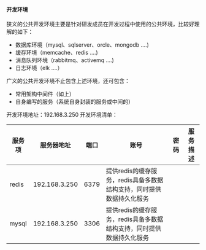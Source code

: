 #### 开发环境

狭义的公共开发环境主要是针对研发成员在开发过程中使用的公共环境，比较好理解的如下：
* 数据库环境（mysql、sqlserver、orcle、mongodb ....)
* 缓存环境（memcache、redis ....)
* 消息队列环境（rabbitmq、activemq ....)
* 日志环境（elk ....）

广义的公共开发环境不止包含上述环境，还可包含：
* 常用架构中间件（如上）
* 自身编写的服务（系统自身封装的服务或中间的）

开发环境地址：192.168.3.250
开发环境清单：

|服务项|服务器地址|端口|账号|密码|服务描述|
|-----|--------|----|---|----|------|
|redis|192.168.3.250|6379|提供redis的缓存服务，redis具备多数据结构支持，同时提供数据持久化服务|
|mysql|192.168.3.250|3306|提供redis的缓存服务，redis具备多数据结构支持，同时提供数据持久化服务|


